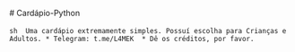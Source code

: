  
 ​#​ ​Cardápio-Python
  
 ​```sh 
 ​Uma cardápio extremamente simples. Possuí escolha para Crianças e Adultos.
 ​*​ Telegram: t.me/L4MEK 
 ​*​ Dê os créditos, por favor. 
 ​```

